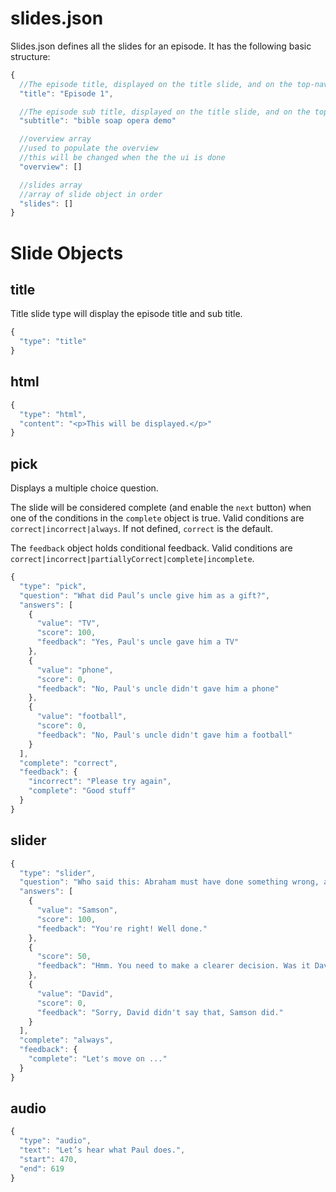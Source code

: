 slides.json
===========

Slides.json defines all the slides for an episode. It has the following basic structure:

```js
{
  //The episode title, displayed on the title slide, and on the top-nav summary
  "title": "Episode 1",

  //The episode sub title, displayed on the title slide, and on the top-nav summary
  "subtitle": "bible soap opera demo"

  //overview array
  //used to populate the overview
  //this will be changed when the the ui is done
  "overview": []

  //slides array
  //array of slide object in order
  "slides": []
}
```

Slide Objects
=============

title
-----

Title slide type will display the episode title and sub title.

```js
{
  "type": "title"
}
```

html
----

```js
{
  "type": "html",
  "content": "<p>This will be displayed.</p>"
}
```

pick
----

Displays a multiple choice question.

The slide will be considered complete (and enable the `next` button) when one of the conditions in the `complete` object is true. Valid conditions are `correct|incorrect|always`. If not defined, `correct` is the default.

The `feedback` object holds conditional feedback. Valid conditions are `correct|incorrect|partiallyCorrect|complete|incomplete`.

```js
{
  "type": "pick",
  "question": "What did Paul’s uncle give him as a gift?",
  "answers": [
    {
      "value": "TV",
      "score": 100,
      "feedback": "Yes, Paul's uncle gave him a TV"
    },
    {
      "value": "phone",
      "score": 0,
      "feedback": "No, Paul's uncle didn't gave him a phone"
    },
    {
      "value": "football",
      "score": 0,
      "feedback": "No, Paul's uncle didn't gave him a football"
    }
  ],
  "complete": "correct",
  "feedback": {
    "incorrect": "Please try again",
    "complete": "Good stuff"
  }
}
```

slider
------

```js
{
  "type": "slider",
  "question": "Who said this: Abraham must have done something wrong, and so God is taking away the promises by taking away Isaac.",
  "answers": [
    {
      "value": "Samson",
      "score": 100,
      "feedback": "You're right! Well done."
    },
    {
      "score": 50,
      "feedback": "Hmm. You need to make a clearer decision. Was it David or Samson? Please try again."
    },
    {
      "value": "David",
      "score": 0,
      "feedback": "Sorry, David didn't say that, Samson did."
    }
  ],
  "complete": "always",
  "feedback": {
    "complete": "Let's move on ..."
  }
}
```

audio
-----

```js
{
  "type": "audio",
  "text": "Let’s hear what Paul does.",
  "start": 470,
  "end": 619
}
```
